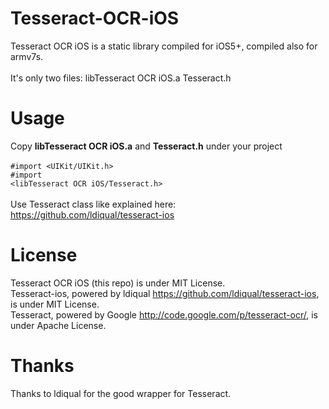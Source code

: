 Tesseract-OCR-iOS
=================

Tesseract OCR iOS is a static library compiled for iOS5+, compiled also for armv7s.
<br />
<br />
It's only two files:
libTesseract OCR iOS.a
Tesseract.h

Usage
=================

Copy <strong>libTesseract OCR iOS.a</strong> and <strong>Tesseract.h</strong> under your project
<br />
<br />
<code>#import &lt;UIKit/UIKit.h&gt;</code>
<br />
<code>#import &lt;libTesseract OCR iOS/Tesseract.h&gt;</code>
<br />
<br />
Use Tesseract class like explained here: https://github.com/ldiqual/tesseract-ios

License
=================

Tesseract OCR iOS (this repo) is under MIT License.
<br />
Tesseract-ios, powered by ldiqual https://github.com/ldiqual/tesseract-ios, is under MIT License.
<br />
Tesseract, powered by Google http://code.google.com/p/tesseract-ocr/, is under Apache License.

Thanks
=================

Thanks to ldiqual for the good wrapper for Tesseract.
